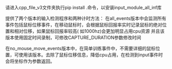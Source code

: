 请进入cpp_file_v3文件夹执行pip install .命令，以安装input_module_all_inf库

提供了两个版本的输入检测程序和两种计时方法：
在all_events版本中会监测所有事件包括鼠标位移事件，在移动鼠标时，会根据鼠标回报率实时记录鼠标的绝对位置和相对位移，如果鼠标回报率较高(
如1000hz)会更加明显占用cpu资源
并且该版本使用固定时间录制，可修改CAPTURE_DURATION参数修改时间

在no_mouse_move_events版本中，在简单训练事件中，不需要详细的鼠标位置，可使用该版本。去除了鼠标位移信息，降低cpu占用，在检测到input事件时会将坐标作为参数返回。